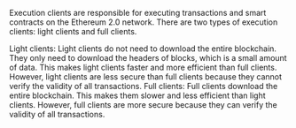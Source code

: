 Execution clients are responsible for executing transactions and smart contracts on the Ethereum 2.0 network. There are two types of execution clients: light clients and full clients.

Light clients: Light clients do not need to download the entire blockchain. They only need to download the headers of blocks, which is a small amount of data. This makes light clients faster and more efficient than full clients. However, light clients are less secure than full clients because they cannot verify the validity of all transactions.
Full clients: Full clients download the entire blockchain. This makes them slower and less efficient than light clients. However, full clients are more secure because they can verify the validity of all transactions.